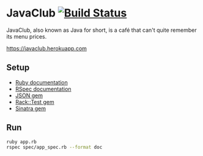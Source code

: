 # JavaClub [![Build Status](https://travis-ci.org/rling-seek/JavaClub.svg?branch=feature%2Factiverecord)](https://travis-ci.org/rling-seek/JavaClub)

JavaClub, also known as Java for short, is a café that can't quite remember its menu prices.

<https://javaclub.herokuapp.com>

## Setup

* [Ruby documentation](https://www.ruby-lang.org/en/documentation/)
* [RSpec documentation](http://rspec.info/documentation/)
* [JSON gem](https://rubygems.org/gems/json/)
* [Rack::Test gem](https://rubygems.org/gems/rack-test)
* [Sinatra gem](https://rubygems.org/gems/sinatra)

## Run

```bash
ruby app.rb
rspec spec/app_spec.rb --format doc
```
